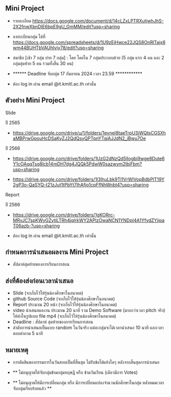 ## Mini Project
- รายละเอียด https://docs.google.com/document/d/14cLZxLPTRXutjwhJhS-2X2fnwXbnDIE6bpE9gU_GmMM/edit?usp=sharing

- ลงทะเบียนกลุ่ม ได้ที่ https://docs.google.com/spreadsheets/d/1U9zEjHwce22JQS8OnRlTajx6wm44BUHTbVAUhIviy78/edit?usp=sharing

- สมาชิก  [เช้า 7 กลุ่ม บ่าย 7 กลุ่ม] : โดย โดยใน 7 กลุ่มประกอบด้วย (5 กลุ่ม แรก 4 คน และ 2 กลุ่มสุดท้าย 5 คน รวมทั้งสิ้น 30 คน)
- ****** Deadline จับกลุ่ม 17 กันยายน 2024 เวลา 23.59  ************

- ต้อง log in ผ่าน email @it.kmitl.ac.th เท่านั้น

## ตัวอย่าง Mini Project 

Slide

ปี 2565
- https://drive.google.com/drive/u/1/folders/1evneI8taeTrpU3jWQtsCGSXhaMBPrwGpouHcDSaKyZJ2QdQsyQPTpnYTqjAJJdN2_iBwu7Oe

ปี 2566
- https://drive.google.com/drive/folders/1UzG2dNzQd5lIogbi9wge8Dute6Y1cOAqqTsq8lcb14mDH7dg4JQQk5PdwW0sazwym2lbiFbm?usp=sharing

- https://drive.google.com/drive/folders/1l3lhuLbk9Tl1VrWlVopBdbPlT19Y2gP3o-QaSYQ-t21zJut1tPbYt7IhAfjo1cpFfNhWnbt4?usp=sharing

Report

ปี 2566

- https://drive.google.com/drive/folders/1gKORrc-MRvJC7spKWyGZytiLTRh4jqIrkWY2APlzOwaNCN1YNDpI4A1YfydZYjipaT06azb-?usp=sharing


- ต้อง log in ผ่าน email @it.kmitl.ac.th เท่านั้น

## กำหนดการนำเสนอผลงาน Mini Project
- สัปดาห์สุดท้ายของการเรียนการสอน

## ส่งที่ต้องส่งก่อนเวลานำเสนอ
 - Slide                 (จะเก็บไว้ให้รุ่นน้องศึกษาในอนาคต) 
 - github Source Code    (จะเก็บไว้ให้รุ่นน้องศึกษาในอนาคต) 
 - Report ประมาณ 20 หน้า  (จะเก็บไว้ให้รุ่นน้องศึกษาในอนาคต) 
 - video นำเสนอผลงาน ประมาณ 20 นาที รวม Demo Software (มากกว่าเวลา pitch จริง) ให้ส่งในรูปแบบ file mp4  (จะเก็บไว้ให้รุ่นน้องศึกษาในอนาคต) 
 - Deadline : สัปดาห์ สุดท้ายของการเรียนการสอน
 - ลำดับการนำเสนอเป็นแบบ random ในวันจริง แต่ละกลุ่มจะได้เวลานำเสนอ 10 นาที และเวลาตอบคำถาม 5 นาที


## หมายเหตุ


- การตัดสินของกรรมการในวันสอบเป็นที่สิ้นสุด ไม่รับข้อโต้แย้งใดๆ หลังจากสิ้นสุดการนำเสนอ       

- **  ไม่อนุญาตให้จับกลุ่มข้ามกลุ่มทฤษฏี หรือ ข้ามวันเรียน (เดียวมีการ Votes)
- **  ไม่อนุญาตให้มีการเปลี่ยนกลุ่ม หรือ มีการเปลี่ยนแปลงจำนวนนักศึกษาในกลุ่ม หลังหมดเวลาจับกลุ่มเรียบร้อยแล้ว **
